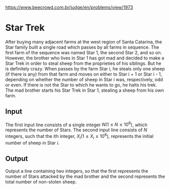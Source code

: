 https://www.beecrowd.com.br/judge/en/problems/view/1973

# Star Trek

After buying many adjacent farms at the west region of Santa Catarina, the
Star family built a single road which passes by all farms in sequence. The
first farm of the sequence was named Star 1, the second Star 2, and so on.
However, the brother who lives in Star 1 has got mad and decided to make a
Star Trek in order to steal sheep from the proprieties of his siblings. But he
is definitely crazy. When passes by the farm Star i, he steals only one sheep
(if there is any) from that farm and moves on either to Star i + 1 or Star i -
1, depending on whether the number of sheep in Star i was, respectively, odd
or even. If there is not the Star to which he wants to go, he halts his trek.
The mad brother starts his Star Trek in Star 1, stealing a sheep from his own
farm.

## Input

The first input line consists of a single integer $N (1 \leq N \leq 10^6)$,
which represents the number of Stars. The second input line consists of $N$
integers, such that the ith integer, $X_i (1 \leq X_i \leq 10^6)$, represents
the initial number of sheep in Star $i$.

## Output

Output a line containing two integers, so that the first represents the number
of Stars attacked by the mad brother and the second represents the total
number of non-stolen sheep.
